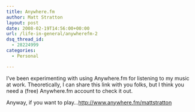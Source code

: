 ```yaml
---
title: Anywhere.fm
author: Matt Stratton
layout: post
date: 2008-02-19T14:56:00+00:00
url: /life-in-general/anywherefm-2
dsq_thread_id:
  - 28224999
categories:
  - Personal

---
```

I&#8217;ve been experimenting with using Anywhere.fm for listening to my music at work. Theoretically, I can share this link with you folks, but I think you need a (free) Anywhere.fm account to check it out.

Anyway, if you want to play&#8230;http://www.anywhere.fm/mattstratton